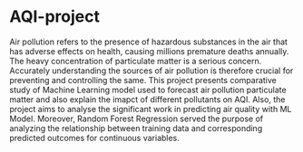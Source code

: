 # AQI-project
Air pollution refers to the presence of hazardous substances in the air that has adverse effects on health, causing millions premature deaths annually. The heavy concentration of particulate matter is a serious concern. Accurately understanding the sources of air pollution is therefore crucial for preventing and controlling the same. This project presents comparative study of  Machine Learning model used to forecast air pollution particulate matter and also explain the imapct of different pollutants on AQI. Also, the project aims to analyse the significant work in predicting air quality with ML Model. Moreover, Random Forest Regression served the purpose of analyzing the relationship between training data and corresponding predicted outcomes for continuous variables.
